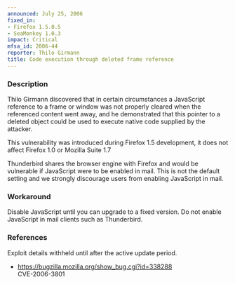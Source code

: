 ```yaml
---
announced: July 25, 2006
fixed_in:
- Firefox 1.5.0.5
- SeaMonkey 1.0.3
impact: Critical
mfsa_id: 2006-44
reporter: Thilo Girmann
title: Code execution through deleted frame reference
---
```


<h3>Description</h3>

<p>Thilo Girmann discovered that in certain circumstances a JavaScript
reference to a frame or window was not properly cleared when the
referenced content went away, and he demonstrated that this pointer
to a deleted object could be used to execute native code supplied
by the attacker.</p>

<p>This vulnerability was introduced during Firefox 1.5 development, it does
not affect Firefox 1.0 or Mozilla Suite 1.7</p>

<p class="note">Thunderbird shares the browser engine with Firefox
and would be vulnerable if JavaScript were to be enabled in mail. This is not
the default setting and we strongly discourage users from enabling
JavaScript in mail.</p>

<h3>Workaround</h3>

<p>Disable JavaScript until you can upgrade to a fixed version. Do not enable
JavaScript in mail clients such as Thunderbird.</p>

<h3>References</h3>

<p>Exploit details withheld until after the active update period.</p>

<ul>
<li><a href="https://bugzilla.mozilla.org/show_bug.cgi?id=338288">
https://bugzilla.mozilla.org/show_bug.cgi?id=338288</a><br/>
CVE-2006-3801</li>
</ul>



